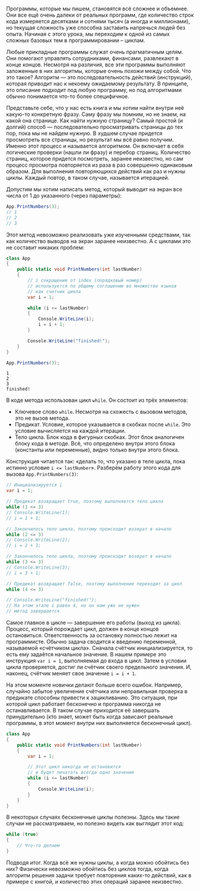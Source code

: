 
Программы, которые мы пишем, становятся всё сложнее и объемнее. Они все ещё очень далеки от реальных программ, где количество строк кода измеряется десятками и сотнями тысяч (а иногда и миллионами), но текущая сложность уже способна заставить напрячься людей без опыта. Начиная с этого урока, мы переходим к одной из самых сложных базовых тем в программировании – циклам.

Любые прикладные программы служат очень прагматичным целям. Они помогают управлять сотрудниками, финансами, развлекают в конце концов. Несмотря на различия, все эти программы выполняют заложенные в них алгоритмы, которые очень похожи между собой. Что это такое? Алгоритм — это последовательность действий (инструкций), которая приводит нас к некоему ожидаемому результату. В принципе, это описание подходит под любую программу, но под алгоритмами обычно понимается что-то более специфичное.

Представьте себе, что у нас есть книга и мы хотим найти внутри неё какую-то конкретную фразу. Саму фразу мы помним, но не знаем, на какой она странице. Как найти нужную страницу? Самый простой (и долгий) способ — последовательно просматривать страницы до тех пор, пока мы не найдем нужную. В худшем случае придется просмотреть все страницы, но результат мы всё равно получим. Именно этот процесс и называется алгоритмом. Он включает в себя логические проверки (нашли ли фразу) и перебор страниц. Количество страниц, которое придется посмотреть, заранее неизвестно, но сам процесс просмотра повторяется из раза в раз совершенно одинаковым образом. Для выполнения повторяющихся действий как раз и нужны циклы. Каждый повтор, в таком случае, называется итерацией.

Допустим мы хотим написать метод, который выводит на экран все числа от 1 до указанного (через параметры):

```cs
App.PrintNumbers(3);
// 1
// 2
// 3
```

Этот метод невозможно реализовать уже изученными средствами, так как количество выводов на экран заранее неизвестно. А с циклами это не составит никаких проблем:

```cs
class App
{
    public static void PrintNumbers(int lastNumber)
    {
        // i сокращение от index (порядковый номер)
        // используется по общему соглашению во множестве языков
        // как счетчик цикла
        var i = 1;

        while (i <= lastNumber)
        {
            Console.WriteLine(i);
            i = i + 1;
        }

        Console.WriteLine("finished!");
    }
}

App.PrintNumbers(3);
```

```text
1
2
3
finished!
```

В коде метода использован цикл `while`. Он состоит из трёх элементов:

* Ключевое слово `while`. Несмотря на схожесть с вызовом методов, это не вызов метода.
* Предикат. Условие, которое указывается в скобках после `while`. Это условие вычисляется на каждой итерации.
* Тело цикла. Блок кода в фигурных скобках. Этот блок аналогичен блоку кода в методе. Всё, что определено внутри этого блока (константы или переменные), видно только внутри этого блока.

Конструкция читается так: «делать то, что указано в теле цикла, пока истинно условие `i <= lastNumber`». Разберём работу этого кода для вызова `App.PrintNumbers(3)`:

```cs
// Инициализируется i
var i = 1;

// Предикат возвращает true, поэтому выполняется тело цикла
while (1 <= 3)
// Console.WriteLine(1);
// i = 1 + 1;

// Закончилось тело цикла, поэтому происходит возврат в начало
while (2 <= 3)
// Console.WriteLine(2);
// i = 2 + 1;

// Закончилось тело цикла, поэтому происходит возврат в начало
while (3 <= 3)
// Console.WriteLine(3);
// i = 3 + 1;

// Предикат возвращает false, поэтому выполнение переходит за цикл
while (4 <= 3)

// Console.WriteLine("finished!");
// На этом этапе i равен 4, но он нам уже не нужен
// метод завершается
```

Самое главное в цикле — завершение его работы (выход из цикла). Процесс, который порождает цикл, должен в конце концов остановиться. Ответственность за остановку полностью лежит на программисте. Обычно задача сводится к введению переменной, называемой «счётчиком цикла». Сначала счётчик инициализируется, то есть ему задаётся начальное значение. В нашем примере это инструкция `var i = 1`, выполняемая до входа в цикл. Затем в условии цикла проверяется, достиг ли счётчик своего предельного значения. И, наконец, счётчик меняет свое значение `i = i + 1`.

На этом моменте новички делают больше всего ошибок. Например, случайно забытое увеличение счётчика или неправильная проверка в предикате способны привести к зацикливанию. Это ситуация, при которой цикл работает бесконечно и программа никогда не останавливается. В таком случае приходится её завершать принудительно (кто знает, может быть когда зависают реальные программы, в этот момент внутри них выполняется бесконечный цикл).

```cs
class App
{
    public static void PrintNumbers(int lastNumber)
    {
        var i = 1;

        // Этот цикл никогда не остановится
        // и будет печатать всегда одно значение
        while (i <= lastNumber)
        {
            Console.WriteLine(i);
        }
    }
}
```

В некоторых случаях бесконечные циклы полезны. Здесь мы такие случаи не рассматриваем, но полезно видеть как выглядит этот код:

```cs
while (true)
{
    // Что-то делаем
}
```

Подводя итог. Когда всё же нужны циклы, а когда можно обойтись без них? Физически невозможно обойтись без циклов тогда, когда алгоритм решения задачи требует повторения каких-то действий, как в примере с книгой, и количество этих операций заранее неизвестно.
